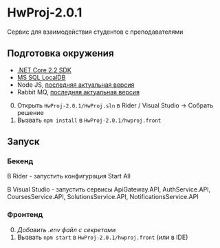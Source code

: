 # HwProj-2.0.1
Сервис для взаимодействия студентов с преподавателями

## Подготовка окружения

- [.NET Core 2.2 SDK](https://dotnet.microsoft.com/en-us/download/dotnet/2.2)
- [MS SQL LocalDB](https://learn.microsoft.com/en-us/sql/database-engine/configure-windows/sql-server-express-localdb?view=sql-server-ver16) 
- Node JS, [последняя актуальная версия](https://nodejs.org/en)
- Rabbit MQ, [последняя актуальная версия](https://www.rabbitmq.com/download.html)

0. Открыть `HwProj-2.0.1/HwProj.sln` в Rider / Visual Studio -> Собрать решение
1. Вызвать `npm install` в `HwProj-2.0.1/hwproj.front` 

## Запуск
### Бекенд 
В Rider - запустить конфигурация Start All

В Visual Studio - запустить сервисы ApiGateway.API, AuthService.API, CoursesService.API, SolutionsService.API, NotificationsService.API

### Фронтенд
0. _Добавить .env файл с секретами_
1. Вызвать `npm start` в `HwProj-2.0.1/hwproj.front` (или в IDE)

